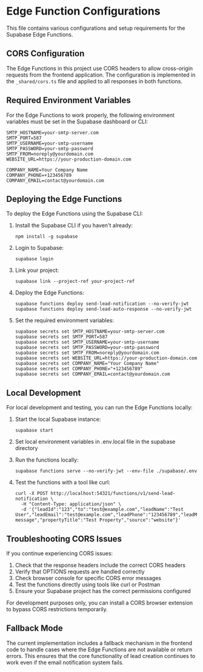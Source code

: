 # Edge Function Configurations

This file contains various configurations and setup requirements for the Supabase Edge Functions.

## CORS Configuration

The Edge Functions in this project use CORS headers to allow cross-origin requests from the frontend application. 
The configuration is implemented in the `_shared/cors.ts` file and applied to all responses in both functions.

## Required Environment Variables

For the Edge Functions to work properly, the following environment variables must be set in the Supabase dashboard or CLI:

```
SMTP_HOSTNAME=your-smtp-server.com
SMTP_PORT=587
SMTP_USERNAME=your-smtp-username
SMTP_PASSWORD=your-smtp-password
SMTP_FROM=noreply@yourdomain.com
WEBSITE_URL=https://your-production-domain.com

COMPANY_NAME=Your Company Name
COMPANY_PHONE=+123456789
COMPANY_EMAIL=contact@yourdomain.com
```

## Deploying the Edge Functions

To deploy the Edge Functions using the Supabase CLI:

1. Install the Supabase CLI if you haven't already:
   ```
   npm install -g supabase
   ```

2. Login to Supabase:
   ```
   supabase login
   ```

3. Link your project:
   ```
   supabase link --project-ref your-project-ref
   ```

4. Deploy the Edge Functions:
   ```
   supabase functions deploy send-lead-notification --no-verify-jwt
   supabase functions deploy send-lead-auto-response --no-verify-jwt
   ```

5. Set the required environment variables:
   ```
   supabase secrets set SMTP_HOSTNAME=your-smtp-server.com
   supabase secrets set SMTP_PORT=587
   supabase secrets set SMTP_USERNAME=your-smtp-username
   supabase secrets set SMTP_PASSWORD=your-smtp-password
   supabase secrets set SMTP_FROM=noreply@yourdomain.com
   supabase secrets set WEBSITE_URL=https://your-production-domain.com
   supabase secrets set COMPANY_NAME="Your Company Name"
   supabase secrets set COMPANY_PHONE="+123456789"
   supabase secrets set COMPANY_EMAIL=contact@yourdomain.com
   ```

## Local Development

For local development and testing, you can run the Edge Functions locally:

1. Start the local Supabase instance:
   ```
   supabase start
   ```

2. Set local environment variables in .env.local file in the supabase directory

3. Run the functions locally:
   ```
   supabase functions serve --no-verify-jwt --env-file ./supabase/.env
   ```

4. Test the functions with a tool like curl:
   ```
   curl -X POST http://localhost:54321/functions/v1/send-lead-notification \
     -H "Content-Type: application/json" \
     -d '{"leadId":"123","to":"test@example.com","leadName":"Test User","leadEmail":"test@example.com","leadPhone":"123456789","leadMessage":"Test message","propertyTitle":"Test Property","source":"website"}'
   ```

## Troubleshooting CORS Issues

If you continue experiencing CORS issues:

1. Check that the response headers include the correct CORS headers
2. Verify that OPTIONS requests are handled correctly
3. Check browser console for specific CORS error messages
4. Test the functions directly using tools like curl or Postman
5. Ensure your Supabase project has the correct permissions configured

For development purposes only, you can install a CORS browser extension to bypass CORS restrictions temporarily.

## Fallback Mode

The current implementation includes a fallback mechanism in the frontend code to handle cases where the Edge Functions are not available or return errors. This ensures that the core functionality of lead creation continues to work even if the email notification system fails.
